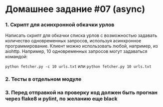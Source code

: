 # Домашнее задание #07 (async)

### 1. Скрипт для асинхронной обкачки урлов
Написать скрипт для обкачки списка урлов с возможностью задавать количество одновременных запросов, используя асинхронное программирование.
Клиент можно использовать любой, например, из aiohttp.
Например, 10 одновременных запросов могут задаваться командой:

`python fetcher.py -c 10 urls.txt`
или
`python fetcher.py 10 urls.txt`

### 2. Тесты в отдельном модуле

### 3. Перед отправкой на проверку код должен быть прогнан через flake8 и pylint, по желанию еще black
